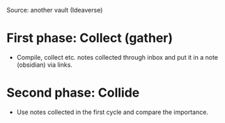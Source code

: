 Source: another vault (Ideaverse)

# First phase: Collect (gather)
- Compile, collect etc. notes collected through inbox and put it in a note (obsidian) via links.

# Second phase: Collide
- Use notes collected in the first cycle and compare the importance. 
